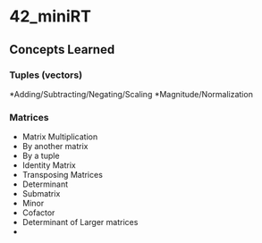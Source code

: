 # 42_miniRT
## Concepts Learned
### Tuples (vectors)
*Adding/Subtracting/Negating/Scaling
*Magnitude/Normalization
### Matrices
* Matrix Multiplication
*   By another matrix
*   By a tuple
* Identity Matrix
* Transposing Matrices
* Determinant
*   Submatrix
*   Minor
*   Cofactor
*   Determinant of Larger matrices
* 
